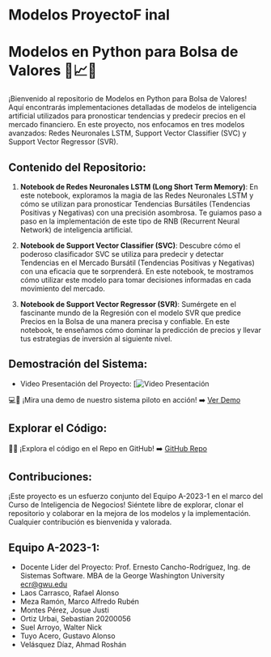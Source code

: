 # Modelos ProyectoF inal
# Modelos en Python para Bolsa de Valores 🚀📈🤖

¡Bienvenido al repositorio de Modelos en Python para Bolsa de Valores! Aquí encontrarás implementaciones detalladas de modelos de inteligencia artificial utilizados para pronosticar tendencias y predecir precios en el mercado financiero. En este proyecto, nos enfocamos en tres modelos avanzados: Redes Neuronales LSTM, Support Vector Classifier (SVC) y Support Vector Regressor (SVR).

## Contenido del Repositorio:

1. **Notebook de Redes Neuronales LSTM (Long Short Term Memory)**:
   En este notebook, exploramos la magia de las Redes Neuronales LSTM y cómo se utilizan para pronosticar Tendencias Bursátiles (Tendencias Positivas y Negativas) con una precisión asombrosa. Te guiamos paso a paso en la implementación de este tipo de RNB (Recurrent Neural Network) de inteligencia artificial.

2. **Notebook de Support Vector Classifier (SVC)**:
   Descubre cómo el poderoso clasificador SVC se utiliza para predecir y detectar Tendencias en el Mercado Bursátil (Tendencias Positivas y Negativas) con una eficacia que te sorprenderá. En este notebook, te mostramos cómo utilizar este modelo para tomar decisiones informadas en cada movimiento del mercado.

3. **Notebook de Support Vector Regressor (SVR)**:
   Sumérgete en el fascinante mundo de la Regresión con el modelo SVR que predice Precios en la Bolsa de una manera precisa y confiable. En este notebook, te enseñamos cómo dominar la predicción de precios y llevar tus estrategias de inversión al siguiente nivel.

## Demostración del Sistema:
- Video Presentación del Proyecto:
[![Video Presentación](https://www.youtube.com/watch?v=tuinxMpY-H4)

💻💾 ¡Mira una demo de nuestro sistema piloto en acción! ➡️ [Ver Demo](https://modelosproyectofinal-zvopr9c9wen.streamlit.app/)

## Explorar el Código:

🔗📁 ¡Explora el código en el Repo en GitHub! ➡️ [GitHub Repo](https://github.com/EquipoABI/ModelosProyectoFinal)

## Contribuciones:

¡Este proyecto es un esfuerzo conjunto del Equipo A-2023-1 en el marco del Curso de Inteligencia de Negocios! Siéntete libre de explorar, clonar el repositorio y colaborar en la mejora de los modelos y la implementación. Cualquier contribución es bienvenida y valorada.

## Equipo A-2023-1:

- Docente Líder del Proyecto: Prof. Ernesto Cancho-Rodríguez, Ing. de Sistemas Software. MBA de la George Washington University ecr@gwu.edu
- Laos Carrasco, Rafael Alonso 
- Meza Ramón, Marco Alfredo Rubén 
- Montes Pérez, Josue Justi 
- Ortiz Urbai, Sebastian 20200056
- Suel Arroyo, Walter Nick 
- Tuyo Acero, Gustavo Alonso 
- Velásquez Díaz, Ahmad Roshán
